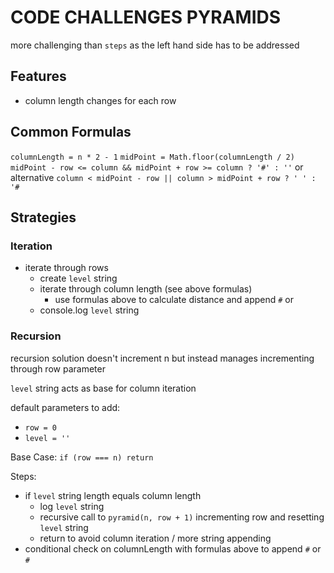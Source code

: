 # CODE CHALLENGES PYRAMIDS

more challenging than `steps` as the left hand side has to be addressed

## Features

- column length changes for each row

## Common Formulas

`columnLength = n * 2 - 1`
`midPoint = Math.floor(columnLength / 2)`
`midPoint - row <= column && midPoint + row >= column ? '#' : ''`
or alternative
`column < midPoint - row || column > midPoint + row ? ' ' : '#`

## Strategies

### Iteration

- iterate through rows
  - create `level` string
  - iterate through column length (see above formulas)
    - use formulas above to calculate distance and append `#` or ` `
  - console.log `level` string

### Recursion

recursion solution doesn't increment n but instead manages
incrementing through row parameter

`level` string acts as base for column iteration

default parameters to add:

- `row = 0`
- `level = ''`

Base Case: `if (row === n) return`

Steps:

- if `level` string length equals column length
  - log `level` string
  - recursive call to `pyramid(n, row + 1)` incrementing row and resetting `level` string
  - return to avoid column iteration / more string appending
- conditional check on columnLength with formulas above to append `#` or `#`
